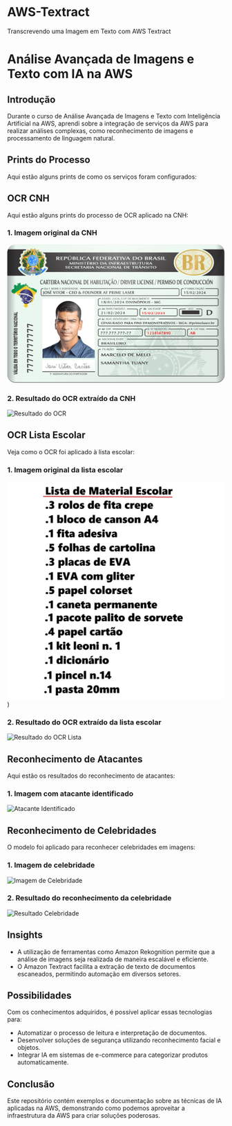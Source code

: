 # AWS-Textract
Transcrevendo uma Imagem em Texto com AWS Textract

# Análise Avançada de Imagens e Texto com IA na AWS

## Introdução
Durante o curso de Análise Avançada de Imagens e Texto com Inteligência Artificial na AWS, aprendi sobre a integração de serviços da AWS para realizar análises complexas, como reconhecimento de imagens e processamento de linguagem natural.

## Prints do Processo

Aqui estão alguns prints de como os serviços foram configurados:

## OCR CNH
Aqui estão alguns prints do processo de OCR aplicado na CNH:

### 1. Imagem original da CNH
![Imagem da CNH](https://github.com/karinfaraujo/AWS-Textract/blob/main/cnh.png?raw=true)

### 2. Resultado do OCR extraído da CNH
![Resultado do OCR](ocr_cnh)

## OCR Lista Escolar
Veja como o OCR foi aplicado à lista escolar:

### 1. Imagem original da lista escolar
![Imagem da Lista Escolar](https://github.com/karinfaraujo/AWS-Textract/blob/main/lista-material-escolar.jpeg?raw=true))

### 2. Resultado do OCR extraído da lista escolar
![Resultado do OCR Lista](url_do_print_4)

## Reconhecimento de Atacantes
Aqui estão os resultados do reconhecimento de atacantes:

### 1. Imagem com atacante identificado
![Atacante Identificado](url_do_print_5)

## Reconhecimento de Celebridades
O modelo foi aplicado para reconhecer celebridades em imagens:

### 1. Imagem de celebridade
![Imagem de Celebridade](url_do_print_6)

### 2. Resultado do reconhecimento da celebridade
![Resultado Celebridade](url_do_print_7)

## Insights
- A utilização de ferramentas como Amazon Rekognition permite que a análise de imagens seja realizada de maneira escalável e eficiente.
- O Amazon Textract facilita a extração de texto de documentos escaneados, permitindo automação em diversos setores.

## Possibilidades
Com os conhecimentos adquiridos, é possível aplicar essas tecnologias para:
- Automatizar o processo de leitura e interpretação de documentos.
- Desenvolver soluções de segurança utilizando reconhecimento facial e objetos.
- Integrar IA em sistemas de e-commerce para categorizar produtos automaticamente.

## Conclusão
Este repositório contém exemplos e documentação sobre as técnicas de IA aplicadas na AWS, demonstrando como podemos aproveitar a infraestrutura da AWS para criar soluções poderosas.
